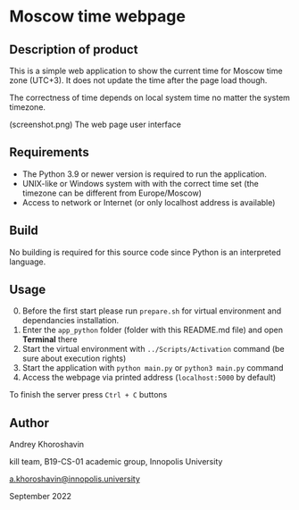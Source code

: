 # Moscow time webpage

## Description of product
This is a simple web application to show the current time for Moscow time zone (UTC+3). It does not update the time after the page load though. 

The correctness of time depends on local system time no matter the system timezone.

(screenshot.png)
The web page user interface

## Requirements
- The Python 3.9 or newer version is required to run the application. 
- UNIX-like or Windows system with with the correct time set (the timezone can be different from Europe/Moscow)
- Access to network or Internet (or only localhost address is available) 

## Build
No building is required for this source code since Python is an interpreted language.

## Usage
0. Before the first start please run `prepare.sh` for virtual environment and dependancies installation.
1. Enter the `app_python` folder (folder with this README.md file) and open **Terminal** there
2. Start the virtual environment with `../Scripts/Activation` command (be sure about execution rights)
3. Start the application with `python main.py` or `python3 main.py` command
4. Access the webpage via printed address (`localhost:5000` by default)

To finish the server press `Ctrl + C` buttons

## Author
Andrey Khoroshavin

kill team, B19-CS-01 academic group, Innopolis University

a.khoroshavin@innopolis.university


September 2022